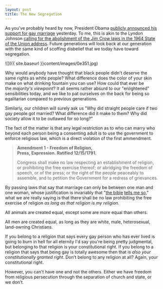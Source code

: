 ```yaml
---
layout: post
title: The New Segregation  
---
```

  
As you've probably heard by now, President Obama <a href="http://online.wsj.com/article/SB10001424052702304070304577394332545729926.html" target="_blank">publicly announced his support for gay marriage</a> yesterday. To me, this is akin to the Lyndon Johnson <a href="http://en.wikipedia.org/wiki/Jim_Crow_laws#End_of_de_jure_segregation" target="_blank">calling for the abolishment of the Jim Crow laws in the 1964 State of the Union address</a>. Future generations will look back at our generation with the same kind of scoffing disbelief that we today have toward segregation.

![]({{ site.baseurl }}content/images/0e351.jpg)

Why would anybody have thought that black people didn't deserve the same rights as white people? What difference does the color of your skin make on what drinking fountain you can use? How could that ever be the <em>majority's viewpoint</em>? It all seems rather absurd to our "enlightened" sensibilities today, and we like to pat ourselves on the back for being so egalitarian compared to previous generations.

Similarly, our children will surely ask us "Why did straight people care if two gay people got married? What difference did it make to them? Why did society allow it to be outlawed for so long?"

The fact of the matter is that any legal restriction as to who can marry who beyond each person being a consenting adult is to use the government to enforce religious law, which is a direct violation of the first ammendment.

> **Amendment 1 - Freedom of Religion, Press, Expression. Ratified 12/15/1791.**
> 
> Congress shall make no law respecting an establishment of religion, or prohibiting the free exercise thereof; or abridging the freedom of speech, or of the press; or the right of the people peaceably to assemble, and to petition the Government for a redress of grievances.</blockquote>

By passing laws that say that marriage can only be between one man and one woman, whose justification is invariably that "<a title="An Open Letter to People Who Quote the Old Testament" href="/2012/02/an-open-letter-to-people-who-quote-the-old">the bible</a> <a title="Quoting the Old Testament – Addendum" href="/2012/05/quoting-the-old-testament-addendum">tells me so</a>," what we are really saying is that there shall be no law prohibiting the free exercise of religion <em>as long as that religion is my religion.</em>

All animals are created equal, except some are more equal than others.

All men are created equal, as long as they are white, male, heterosexual, land-owning Christians.

If you belong to a religion that says every gay person who has ever lived is going to burn in hell for all eternity I'd say you're being pretty judgmental, but belonging to that religion is your constitutional right. If you belong to a religion that says that being gay is totally awesome then that is <em>also your constitutionally granted right</em>. Don't belong to any religion at all? Again, your constitutional right.

However, you can't have one and not the others. Either we have freedom from religious persecution through the separation of church and state, or we don't.

